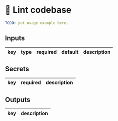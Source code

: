 # 🧹 Lint codebase

```yaml
TODO: put usage example here.
```

## Inputs

key | type | required | default | description
--- | --- | --- | --- | ---

## Secrets

key | required | description
--- | --- | ---

## Outputs

key | description
--- | ---